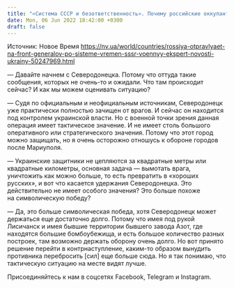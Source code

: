 ```yaml
---
title: "«Система СССР и безответственность». Почему российские оккупанты отправляют на фронт генералов — разговор с военным экспертом"
date: Mon, 06 Jun 2022 18:42:00 +0300
draft: false
---
```

Источник: Новое Время https://nv.ua/world/countries/rossiya-otpravlyaet-na-front-generalov-po-sisteme-vremen-sssr-voennyy-ekspert-novosti-ukrainy-50247969.html


— Давайте начнем с Северодонецка. Потому что оттуда такие сообщения, которых не очень-то и ожидали. Что там происходит сейчас? И как мы можем оценивать ситуацию?

— Судя по официальным и неофициальным источникам, Северодонецк уже практически полностью зачищен от врагов. И сейчас он находится под контролем украинской власти. Но с военной точки зрения данная операция имеет тактическое значение. И не имеет столь большого оперативного или стратегического значения. Потому что этот город можно защищать, но я очень осторожно отношусь к обороне городов после Мариуполя.

— Украинские защитники не цепляются за квадратные метры или квадратные километры, основная задача — вымотать врага, уничтожить как можно больше, то есть превратить в «хороших русских», и вот что касается удержания Северодонецка. Это действительно не имеет особого значения? Это больше похоже на символическую победу?

— Да, это больше символическая победа, хотя Северодонецк может держаться еще достаточно долго. Потому что имея под рукой Лисичанск и имея бывшие территории бывшего завода Азот, где находятся большие бомбоубежища, и есть большое количество разных построек, там возможно держать оборону очень долго. Но вот принято решение перейти в контрнаступление, каким-то образом вынудить противника перебросить [сил] еще больше сюда. Но я так понимаю, что тактическую ситуацию на месте видят лучше.

Присоединяйтесь к нам в соцсетях Facebook, Telegram и Instagram.
